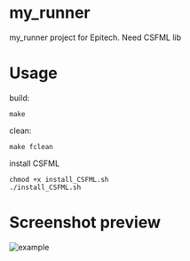 # my_runner
my_runner project for Epitech. Need CSFML lib

# Usage
build:
```
make
```

clean:
```
make fclean
```

install CSFML
```
chmod +x install_CSFML.sh
./install_CSFML.sh
```

# Screenshot preview
![example](http://image.noelshack.com/fichiers/2018/02/1/1515413180-run.png)